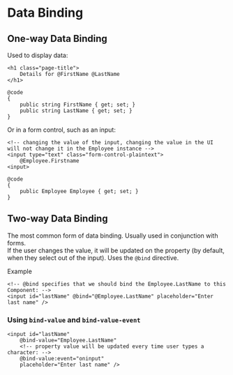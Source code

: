 # Data Binding
## One-way Data Binding
Used to display data:
```razor
<h1 class="page-title">
    Details for @FirstName @LastName
</h1>

@code 
{
    public string FirstName { get; set; }
    public string LastName { get; set; }
}
```

Or in a form control, such as an input:
```razor
<!-- changing the value of the input, changing the value in the UI will not change it in the Employee instance -->
<input type="text" class="form-control-plaintext">
    @Employee.Firstname
<input>

@code
{
    public Employee Employee { get; set; }
}
```

## Two-way Data Binding
The most common form of data binding.  Usually used in conjunction with forms.  
If the user changes the value, it will be updated on the property (by default, when they select out of the input).
Uses the `@bind` directive.

Example
```razor
<!-- @bind specifies that we should bind the Employee.LastName to this Component: -->
<input id="lastName" @bind="@Employee.LastName" placeholder="Enter last name" />
```

### Using `bind-value` and `bind-value-event`
```razor
<input id="lastName" 
    @bind-value="Employee.LastName" 
    <!-- property value will be updated every time user types a character: -->
    @bind-value:event="oninput"
    placeholder="Enter last name" />
```